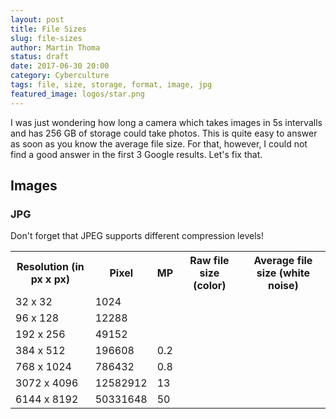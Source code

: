 ```yaml
---
layout: post
title: File Sizes
slug: file-sizes
author: Martin Thoma
status: draft
date: 2017-06-30 20:00
category: Cyberculture
tags: file, size, storage, format, image, jpg
featured_image: logos/star.png
---
```

I was just wondering how long a camera which takes images in 5s intervalls and
has 256 GB of storage could take photos. This is quite easy to answer as soon
as you know the average file size. For that, however, I could not find a good
answer in the first 3 Google results. Let's fix that.


## Images

### JPG

Don't forget that JPEG supports different compression levels!

<table>
    <tr>
        <th>Resolution (in px x px)</th>
        <th>Pixel</th>
        <th>MP</th>
        <th>Raw file size (color)</th>
        <th>Average file size (white noise)</th>
    </tr>
    <tr>
        <td>32 x 32</td>
        <td>1024</td>
        <td></td>
        <td></td>
        <td></td>
    </tr>
    <tr>
        <td>96 x 128</td>
        <td>12288</td>
        <td></td>
        <td></td>
        <td></td>
    </tr>
    <tr>
        <td>192 x 256</td>
        <td>49152</td>
        <td></td>
        <td></td>
        <td></td>
    </tr>
    <tr>
        <td>384 x 512</td>
        <td>196608</td>
        <td>0.2</td>
        <td></td>
        <td></td>
    </tr>
    <tr>
        <td>768 x 1024</td>
        <td>786432</td>
        <td>0.8</td>
        <td></td>
        <td></td>
    </tr>
    <tr>
        <td>3072 x 4096</td>
        <td>12582912</td>
        <td>13</td>
        <td></td>
        <td></td>
    </tr>
    <tr>
        <td>6144 x 8192</td>
        <td>50331648</td>
        <td>50</td>
        <td></td>
        <td></td>
    </tr>
</table>
